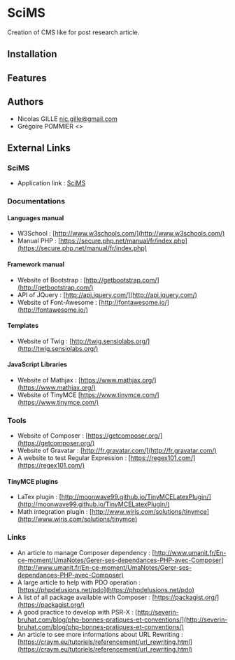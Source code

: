 # SciMS
Creation of CMS like for post research article.

## Installation

## Features

## Authors
* Nicolas GILLE <nic.gille@gmail.com>
* Grégoire POMMIER <>


## External Links
### SciMS
* Application link : [SciMS](http://scims.nicolas-gille.fr/web/index.php)

### Documentations
#### Languages manual
* W3School : [http://www.w3schools.com/](http://www.w3schools.com/)
* Manual PHP : [https://secure.php.net/manual/fr/index.php](https://secure.php.net/manual/fr/index.php)

#### Framework manual
* Website of Bootstrap : [http://getbootstrap.com/](http://getbootstrap.com/)
* API of JQuery : [http://api.jquery.com/](http://api.jquery.com/)
* Website of Font-Awesome : [http://fontawesome.io/](http://fontawesome.io/)

#### Templates
* Website of Twig : [http://twig.sensiolabs.org/](http://twig.sensiolabs.org/)

#### JavaScript Libraries
* Website of Mathjax : [https://www.mathjax.org/](https://www.mathjax.org/)
* Website of TinyMCE [https://www.tinymce.com/](https://www.tinymce.com/)

### Tools
* Website of Composer : [https://getcomposer.org/](https://getcomposer.org/)
* Website of Gravatar : [http://fr.gravatar.com/](http://fr.gravatar.com/)
* A website to test Regular Expression : [https://regex101.com/](https://regex101.com/)

#### TinyMCE plugins
* LaTex plugin : [http://moonwave99.github.io/TinyMCELatexPlugin/](http://moonwave99.github.io/TinyMCELatexPlugin/)
* Math integration plugin : [http://www.wiris.com/solutions/tinymce](http://www.wiris.com/solutions/tinymce)

### Links
* An article to manage Composer dependency : [http://www.umanit.fr/En-ce-moment/UmaNotes/Gerer-ses-dependances-PHP-avec-Composer](http://www.umanit.fr/En-ce-moment/UmaNotes/Gerer-ses-dependances-PHP-avec-Composer)
* A large article to help with PDO operation : [https://phpdelusions.net/pdo](https://phpdelusions.net/pdo)
* A list of all package available with Composer : [https://packagist.org/](https://packagist.org/)
* A good practice to develop with PSR-X : [http://severin-bruhat.com/blog/php-bonnes-pratiques-et-conventions/](http://severin-bruhat.com/blog/php-bonnes-pratiques-et-conventions/)
* An article to see more informations about URL Rewriting : [https://craym.eu/tutoriels/referencement/url_rewriting.html](https://craym.eu/tutoriels/referencement/url_rewriting.html)
